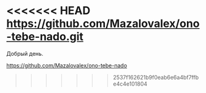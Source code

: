 <<<<<<< HEAD
https://github.com/Mazalovalex/ono-tebe-nado.git
=======
Добрый день.

https://github.com/Mazalovalex/ono-tebe-nado
>>>>>>> 2537f162621b9f0eab6e6a4bf7ffbe4c4e101804
